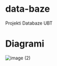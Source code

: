 # data-baze
Projekti Databaze UBT
# Diagrami
![image (2)](https://github.com/user-attachments/assets/0e660c1b-fe58-43c3-b5a2-500980039888)

